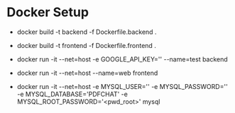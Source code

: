 # Docker Setup
- docker build -t  backend -f Dockerfile.backend .
- docker build -t  frontend -f Dockerfile.frontend .

- docker run -it --net=host -e GOOGLE_API_KEY='<KEY>' --name=test backend
- docker run -it --net=host --name=web frontend
- docker run -it --net=host -e MYSQL_USER='<dev user name>' -e MYSQL_PASSWORD='<pwd>' -e MYSQL_DATABASE='PDFCHAT' -e MYSQL_ROOT_PASSWORD='<pwd_root>' mysql
